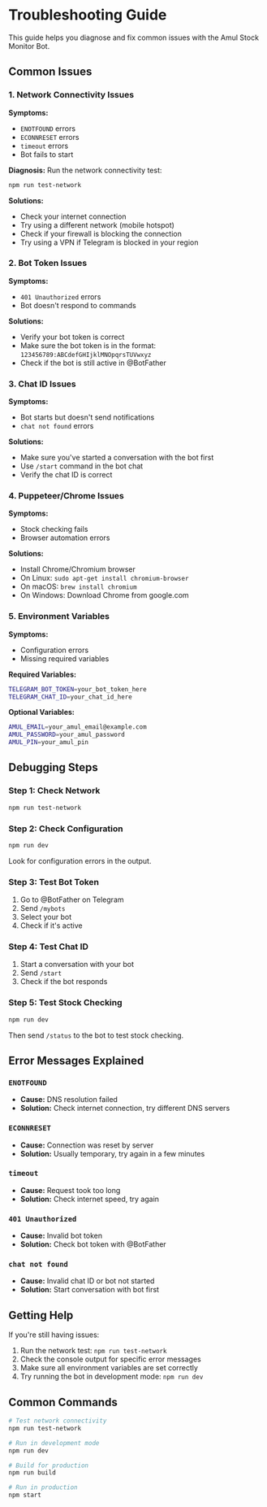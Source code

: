 # Troubleshooting Guide

This guide helps you diagnose and fix common issues with the Amul Stock Monitor Bot.

## Common Issues

### 1. Network Connectivity Issues

**Symptoms:**
- `ENOTFOUND` errors
- `ECONNRESET` errors
- `timeout` errors
- Bot fails to start

**Diagnosis:**
Run the network connectivity test:
```bash
npm run test-network
```

**Solutions:**
- Check your internet connection
- Try using a different network (mobile hotspot)
- Check if your firewall is blocking the connection
- Try using a VPN if Telegram is blocked in your region

### 2. Bot Token Issues

**Symptoms:**
- `401 Unauthorized` errors
- Bot doesn't respond to commands

**Solutions:**
- Verify your bot token is correct
- Make sure the bot token is in the format: `123456789:ABCdefGHIjklMNOpqrsTUVwxyz`
- Check if the bot is still active in @BotFather

### 3. Chat ID Issues

**Symptoms:**
- Bot starts but doesn't send notifications
- `chat not found` errors

**Solutions:**
- Make sure you've started a conversation with the bot first
- Use `/start` command in the bot chat
- Verify the chat ID is correct

### 4. Puppeteer/Chrome Issues

**Symptoms:**
- Stock checking fails
- Browser automation errors

**Solutions:**
- Install Chrome/Chromium browser
- On Linux: `sudo apt-get install chromium-browser`
- On macOS: `brew install chromium`
- On Windows: Download Chrome from google.com

### 5. Environment Variables

**Symptoms:**
- Configuration errors
- Missing required variables

**Required Variables:**
```bash
TELEGRAM_BOT_TOKEN=your_bot_token_here
TELEGRAM_CHAT_ID=your_chat_id_here
```

**Optional Variables:**
```bash
AMUL_EMAIL=your_amul_email@example.com
AMUL_PASSWORD=your_amul_password
AMUL_PIN=your_amul_pin
```

## Debugging Steps

### Step 1: Check Network
```bash
npm run test-network
```

### Step 2: Check Configuration
```bash
npm run dev
```
Look for configuration errors in the output.

### Step 3: Test Bot Token
1. Go to @BotFather on Telegram
2. Send `/mybots`
3. Select your bot
4. Check if it's active

### Step 4: Test Chat ID
1. Start a conversation with your bot
2. Send `/start`
3. Check if the bot responds

### Step 5: Test Stock Checking
```bash
npm run dev
```
Then send `/status` to the bot to test stock checking.

## Error Messages Explained

### `ENOTFOUND`
- **Cause:** DNS resolution failed
- **Solution:** Check internet connection, try different DNS servers

### `ECONNRESET`
- **Cause:** Connection was reset by server
- **Solution:** Usually temporary, try again in a few minutes

### `timeout`
- **Cause:** Request took too long
- **Solution:** Check internet speed, try again

### `401 Unauthorized`
- **Cause:** Invalid bot token
- **Solution:** Check bot token with @BotFather

### `chat not found`
- **Cause:** Invalid chat ID or bot not started
- **Solution:** Start conversation with bot first

## Getting Help

If you're still having issues:

1. Run the network test: `npm run test-network`
2. Check the console output for specific error messages
3. Make sure all environment variables are set correctly
4. Try running the bot in development mode: `npm run dev`

## Common Commands

```bash
# Test network connectivity
npm run test-network

# Run in development mode
npm run dev

# Build for production
npm run build

# Run in production
npm start
``` 